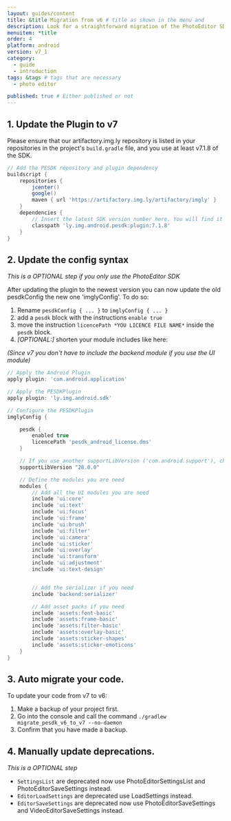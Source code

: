 ```yaml
---
layout: guides/content
title: &title Migration from v6 # title as shown in the menu and
description: Look for a straightforward migration of the PhotoEditor SDK v6.
menuitem: *title
order: 4
platform: android
version: v7_1
category:
  - guide
  - introduction
tags: &tags # tags that are necessary
  - photo editor

published: true # Either published or not
---
```



## 1. Update the Plugin to v7  
Please ensure that our artifactory.img.ly repository is listed in your repositories in the project's `build.gradle` file,
and you use at least v7.1.8 of the SDK.

```groovy
// Add the PESDK repository and plugin dependency
buildscript {
    repositories {
        jcenter()
        google()
        maven { url 'https://artifactory.img.ly/artifactory/imgly' }
    }
    dependencies {
        // Insert the latest SDK version number here. You will find it here https://github.com/imgly/pesdk-android-demo/releases
        classpath 'ly.img.android.pesdk:plugin:7.1.8'
    }
}
```

## 2. Update the config syntax 
*This is a OPTIONAL step if you only use the PhotoEditor SDK*   

After updating the plugin to the newest version you can now update the old pesdkConfig the new one 'imglyConfig'.
To do so: 
1. Rename `pesdkConfig { ... }` to `imglyConfig { ... }`
2. add a `pesdk` block with the instructions `enable true`
3. move the instruction `licencePath *YOU LICENCE FILE NAME*` inside the `pesdk` block.
4. *\[OPTIONAL:\]* shorten your module includes like here: 

_(Since v7 you don't have to include the backend module if you use the UI module)_
 
```groovy
// Apply the Android Plugin
apply plugin: 'com.android.application'

// Apply the PESDKPlugin
apply plugin: 'ly.img.android.sdk'

// Configure the PESDKPlugin
imglyConfig {

    pesdk {
        enabled true 
        licencePath 'pesdk_android_license.dms'
    }

    // If you use another supportLibVersion ('com.android.support'), change this version here to update your own supportLibVersion
    supportLibVersion "28.0.0"

    // Define the modules you are need
    modules {
        // Add all the UI modules you are need
        include 'ui:core'
        include 'ui:text'
        include 'ui:focus'
        include 'ui:frame'
        include 'ui:brush'
        include 'ui:filter'
        include 'ui:camera'
        include 'ui:sticker'
        include 'ui:overlay'
        include 'ui:transform'
        include 'ui:adjustment'
        include 'ui:text-design'


        // Add the serializer if you need
        include 'backend:serializer'

        // Add asset packs if you need
        include 'assets:font-basic'
        include 'assets:frame-basic'
        include 'assets:filter-basic'
        include 'assets:overlay-basic'
        include 'assets:sticker-shapes'
        include 'assets:sticker-emoticons'
    }
}

```

## 3. Auto migrate your code. 

To update your code from v7 to v6:
1. Make a backup of your project first.
2. Go into the console and call the command `./gradlew migrate_pesdk_v6_to_v7 --no-daemon`
3. Confirm that you have made a backup.


## 4. Manually update deprecations.
*This is a OPTIONAL step* 

* `SettingsList` are deprecated now use PhotoEditorSettingsList and PhotoEditorSaveSettings instead.
* `EditorLoadSettings` are deprecated use LoadSettings instead.
* `EditorSaveSettings` are deprecated now use PhotoEditorSaveSettings and VideoEditorSaveSettings instead.

